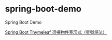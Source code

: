 # spring-boot-demo
Spring Boot Demo

[Spring Boot Thymeleaf 選擇物件表示式（星號語法）](https://matthung0807.blogspot.com/2021/05/spring-boot-thymeleaf-expression-on-selections-asterisk-syntax.html)